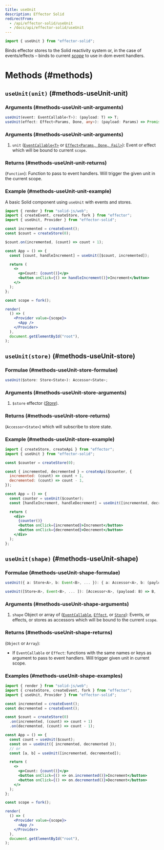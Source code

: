 ```yaml
---
title: useUnit
description: Effector Solid
redirectFrom:
  - /api/effector-solid/useUnit
  - /docs/api/effector-solid/useUnit
---
```


```ts
import { useUnit } from "effector-solid";
```

Binds effector stores to the Solid reactivity system or, in the case of events/effects – binds to current [_scope_](/en/api/effector/Scope) to use in dom event handlers.

# Methods (#methods)

## `useUnit(unit)` (#methods-useUnit-unit)

### Arguments (#methods-useUnit-unit-arguments)

```ts
useUnit(event: EventCallable<T>): (payload: T) => T;
useUnit(effect: Effect<Params, Done, any>): (payload: Params) => Promise<Done>;
```

### Arguments (#methods-useUnit-unit-arguments)

1. `unit` ([`EventCallable<T>`](/en/api/effector/Event#eventCallable) or [`Effect<Params, Done, Fail>`](/en/api/effector/Effect)): Event or effect which will be bound to current `scope`.

### Returns (#methods-useUnit-unit-returns)

(`Function`): Function to pass to event handlers. Will trigger the given unit in the current scope.

### Example (#methods-useUnit-unit-example)

A basic Solid component using `useUnit` with events and stores.

```jsx
import { render } from "solid-js/web";
import { createEvent, createStore, fork } from "effector";
import { useUnit, Provider } from "effector-solid";

const incremented = createEvent();
const $count = createStore(0);

$count.on(incremented, (count) => count + 1);

const App = () => {
  const [count, handleIncrement] = useUnit([$count, incremented]);

  return (
    <>
      <p>Count: {count()}</p>
      <button onClick={() => handleIncrement()}>Increment</button>
    </>
  );
};

const scope = fork();

render(
  () => (
    <Provider value={scope}>
      <App />
    </Provider>
  ),
  document.getElementById("root"),
);
```

## `useUnit(store)` (#methods-useUnit-store)

### Formulae (#methods-useUnit-store-formulae)

```ts
useUnit($store: Store<State>): Accessor<State>;
```

### Arguments (#methods-useUnit-store-arguments)

1. `$store` effector ([_Store_](/en/api/effector/Store)).

### Returns (#methods-useUnit-store-returns)

(`Accessor<State>`) which will subscribe to store state.

### Example (#methods-useUnit-store-example)

```jsx
import { createStore, createApi } from "effector";
import { useUnit } from "effector-solid";

const $counter = createStore(0);

const { incremented, decremented } = createApi($counter, {
  incremented: (count) => count + 1,
  decremented: (count) => count - 1,
});

const App = () => {
  const counter = useUnit($counter);
  const [handleIncrement, handleDecrement] = useUnit([incremented, decremented]);

  return (
    <div>
      {counter()}
      <button onClick={incremented}>Increment</button>
      <button onClick={decremented}>Decrement</button>
    </div>
  );
};
```

## `useUnit(shape)` (#methods-useUnit-shape)

### Formulae (#methods-useUnit-shape-formulae)

```ts
useUnit({ a: Store<A>, b: Event<B>, ... }): { a: Accessor<A>, b: (payload: B) => B; ... }

useUnit([Store<A>, Event<B>, ... ]): [Accessor<A>, (payload: B) => B, ... ]
```

### Arguments (#methods-useUnit-shape-arguments)

1. `shape` Object or array of ([`EventCallable`](/en/api/effector/Event#eventCallable), [`Effect`](/en/api/effector/Effect), or [`Store`](/en/api/effector/Store)): Events, or effects, or stores as accessors which will be bound to the current `scope`.

### Returns (#methods-useUnit-shape-returns)

(`Object` or `Array`):

- If `EventCallable` or `Effect`: functions with the same names or keys as argument to pass to event handlers. Will trigger given unit in current scope.

### Examples (#methods-useUnit-shape-examples)

```jsx
import { render } from "solid-js/web";
import { createStore, createEvent, fork } from "effector";
import { useUnit, Provider } from "effector-solid";

const incremented = createEvent();
const decremented = createEvent();

const $count = createStore(0)
  .on(incremented, (count) => count + 1)
  .on(decremented, (count) => count - 1);

const App = () => {
  const count = useUnit($count);
  const on = useUnit({ incremented, decremented });
  // or
  const [a, b] = useUnit([incremented, decremented]);

  return (
    <>
      <p>Count: {count()}</p>
      <button onClick={() => on.incremented()}>Increment</button>
      <button onClick={() => on.decremented()}>Decrement</button>
    </>
  );
};

const scope = fork();

render(
  () => (
    <Provider value={scope}>
      <App />
    </Provider>
  ),
  document.getElementById("root"),
);
```

